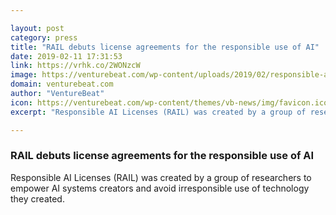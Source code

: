 ```yaml
---

layout: post
category: press
title: "RAIL debuts license agreements for the responsible use of AI"
date: 2019-02-11 17:31:53
link: https://vrhk.co/2WONzcW
image: https://venturebeat.com/wp-content/uploads/2019/02/responsible-ai-license.png?w=1200&strip=all
domain: venturebeat.com
author: "VentureBeat"
icon: https://venturebeat.com/wp-content/themes/vb-news/img/favicon.ico
excerpt: "Responsible AI Licenses (RAIL) was created by a group of researchers to empower AI systems creators and avoid irresponsible use of technology they created."

---
```


### RAIL debuts license agreements for the responsible use of AI

Responsible AI Licenses (RAIL) was created by a group of researchers to empower AI systems creators and avoid irresponsible use of technology they created.